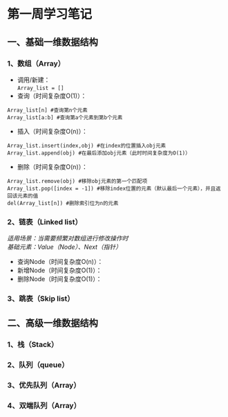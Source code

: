 # 第一周学习笔记  
## 一、基础一维数据结构  
### 1、数组（Array）  
* 调用/新建：  
`Array_list = []`   
* 查询（时间复杂度O(1)）：  
```  
Array_list[n] #查询第n个元素  
Array_list[a:b] #查询第a个元素到第b个元素  
```  
* 插入（时间复杂度O(n)）：  
```  
Array_list.insert(index,obj) #在index的位置插入obj元素  
Array_list.append(obj) #在最后添加obj元素（此时时间复杂度为O(1)）  
```
* 删除（时间复杂度O(n)）：  
```  
Array_list.remove(obj) #移除obj元素的第一个匹配项  
Array_list.pop([index = -1]) #移除index位置的元素（默认最后一个元素），并且返回该元素的值  
del(Array_list[n]) #删除索引位为n的元素  
```  
### 2、链表（Linked list）  
*适用场景：当需要频繁对数组进行修改操作时*  
*基础元素：Value（Node）、Next（指针）*  
* 查询Node（时间复杂度O(n)）：  
* 新增Node（时间复杂度O(1)）：  
* 删除Node（时间复杂度O(1)）：  


### 3、跳表（Skip list）  
## 二、高级一维数据结构  
### 1、栈（Stack）  
### 2、队列（queue）  
### 3、优先队列（Array）  
### 4、双端队列（Array）  
